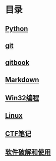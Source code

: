 # 目录

## [Python](./notes/python/python.md)  

## [git](./notes/git/git.md)  

## [gitbook](./notes/gitbook/gitbook.md)  

## [Markdown](./notes/markdown/markdown.md)  

## [Win32编程](./notes/Win32/Win32.md)  

## [Linux](./notes/Linux/Linux.md)  

## [CTF笔记](./notes/CTF笔记/CTF.md)  

## [软件破解和使用](./notes/software/software.md)  